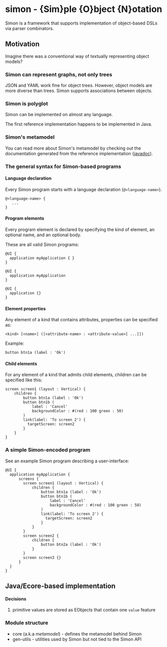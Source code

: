 # simon - {Sim}ple {O}bject {N}otation

Simon is a framework that supports implementation of object-based DSLs via parser combinators.

## Motivation

Imagine there was a conventional way of textually representing object models?

### Simon can represent graphs, not only trees

JSON and YAML work fine for object trees. However, object models are more diverse than trees. Simon supports associations between objects.

### Simon is polyglot

Simon can be implemented on almost any language.

The first reference implementation happens to be implemented in Java.

### Simon's metamodel

You can read more about Simon's metamodel by checking out the documentation generated from  the reference implementation ([javadoc](https://abstratt.github.io/simon)).  

### The general syntax for Simon-based programs


#### Language declaration

Every Simon program starts with a language declaration (`@<language-name>`). 

```
@<language-name> {
   ...
}
```

#### Program elements

Every program element is declared by specifying the kind of element, an optional name, and an optional body.

These are all valid Simon programs:

```
@UI {
  application myApplication { }
}
```


```
@UI {
  application myApplication
}
```

```
@UI {
  application {}
}
```

#### Element properties

Any element of a kind that contains attributes, properties can be specified as:


```
<kind> [<name>] ([<attribute-name> : <attribute-value>[ ...]])
```

Example: 

```
button btn1a (label : 'Ok')
```

#### Child elements

For any element of a kind that admits child elements, children can be specified like this:


```
screen screen1 (layout : Vertical) {
    children {
        button btn1a (label : 'Ok')
        button btn1b (
            label : 'Cancel' 
            backgroundColor : #(red : 100 green : 50)
    	)
    	link(label: 'To screen 2') {
    	  targetScreen: screen2
    	}
    }
}
```
    
  
### A simple Simon-encoded program

See an example Simon program describing a user-interface:

```
@UI {
  application myApplication { 
	  screens { 
	    screen screen1 (layout : Vertical) {
	        children {
	            button btn1a (label : 'Ok')
	            button btn1b (
	                label : 'Cancel' 
	                backgroundColor : #(red : 100 green : 50)
            	)
            	link(label: 'To screen 2') {
            	  targetScreen: screen2
            	}
	        }
	    } 
	    screen screen2 {
	        children {
	            button btn2a (label : 'Ok')
	        }
	    } 
	    screen screen3 {} 
	  } 
  }
}
```

## Java/Ecore-based implementation

#### Decisions

1. primitive values are stored as EObjects that contain one `value` feature

### Module structure

* core (a.k.a _metamodel_) - defines the metamodel behind Simon
* gen-utils - utilities used by Simon but not tied to the Simon API
